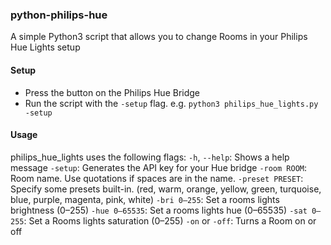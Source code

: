 ### python-philips-hue
A simple Python3 script that allows you to change Rooms in your Philips Hue Lights setup

#### Setup
+ Press the button on the Philips Hue Bridge
+ Run the script with the `-setup` flag. e.g. `python3 philips_hue_lights.py -setup`

#### Usage
philips_hue_lights uses the following flags: 
`-h`, `--help`: Shows a help message
`-setup`:  Generates the API key for your Hue bridge
`-room ROOM`: Room name. Use quotations if spaces are in the name.
`-preset PRESET`: Specify some presets built-in. (red, warm, orange, yellow, green, turquoise, blue, purple, magenta, pink, white)
`-bri 0–255`: Set a rooms lights brightness (0–255)
`-hue 0–65535`: Set a rooms lights hue (0–65535)
`-sat 0–255`: Set a Rooms lights saturation (0–255)
`-on` or `-off`: Turns a Room on or off
